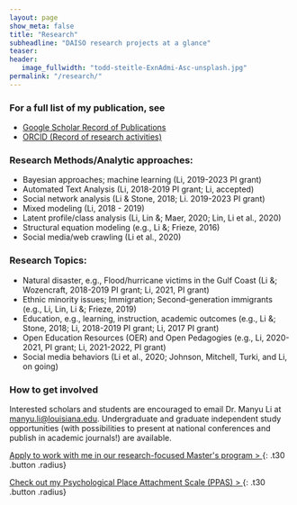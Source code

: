 ```yaml
---
layout: page
show_meta: false
title: "Research"
subheadline: "DAISO research projects at a glance"
teaser:  
header:
   image_fullwidth: "todd-steitle-ExnAdmi-Asc-unsplash.jpg"
permalink: "/research/"
---
```


### For a full list of my publication, see
* [Google Scholar Record of Publications](https://scholar.google.com/citations?user=lU50KEgAAAAJ&amp;hl=en)
* [ORCID (Record of research activities)](https://orcid.org/0000-0002-8324-5868)


### Research Methods/Analytic approaches:
* Bayesian approaches; machine learning (Li, 2019-2023 PI grant)
* Automated Text Analysis (Li, 2018-2019 PI grant; Li, accepted)
* Social network analysis (Li & Stone, 2018; Li. 2019-2023 PI grant)
* Mixed modeling (Li, 2018 - 2019)
* Latent profile/class analysis (Li, Lin &; Maer, 2020; Lin, Li et al., 2020)
* Structural equation modeling (e.g., Li &; Frieze, 2016)
* Social media/web crawling (Li et al., 2020)

### Research Topics:
* Natural disaster, e.g., Flood/hurricane victims in the Gulf Coast (Li &; Wozencraft, 2018-2019 PI grant; Li, 2021, PI grant)
* Ethnic minority issues; Immigration; Second-generation immigrants (e.g., Li, Lin, Li &; Frieze, 2019)
* Education, e.g., learning, instruction, academic outcomes (e.g., Li &; Stone, 2018; Li, 2018-2019 PI grant; Li, 2017 PI grant)
* Open Education Resources (OER) and Open Pedagogies (e.g., Li, 2020-2021, PI grant; Li, 2021-2022, PI grant)
* Social media behaviors (Li et al., 2020; Johnson, Mitchell, Turki, and Li, on going)

### How to get involved
Interested scholars and students are encouraged to email Dr. Manyu Li at manyu.li@louisiana.edu. Undergraduate and graduate independent study opportunities (with possibilities to present at national conferences and publish in academic journals!) are available. 

[Apply to work with me in our research-focused Master's program > ](https://psychology.louisiana.edu/programs/masters-program)
{: .t30 .button .radius}

[Check out my Psychological Place Attachment Scale (PPAS) > ](https://manyu26.github.io/daisolab/research/ppas)
{: .t30 .button .radius}

